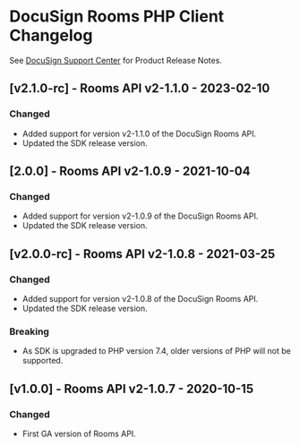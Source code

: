 # DocuSign Rooms PHP Client Changelog
See [DocuSign Support Center](https://support.docusign.com/en/releasenotes/) for Product Release Notes.

## [v2.1.0-rc] - Rooms API v2-1.1.0 - 2023-02-10
### Changed
- Added support for version v2-1.1.0 of the DocuSign Rooms API.
- Updated the SDK release version.

## [2.0.0] - Rooms API v2-1.0.9 - 2021-10-04
### Changed
- Added support for version v2-1.0.9 of the DocuSign Rooms API.
- Updated the SDK release version.


## [v2.0.0-rc] - Rooms API v2-1.0.8 - 2021-03-25
### Changed
- Added support for version v2-1.0.8 of the DocuSign Rooms API.
- Updated the SDK release version.

### Breaking
*   As SDK is upgraded to PHP version 7.4, older versions of PHP will not be supported.


## [v1.0.0] - Rooms API v2-1.0.7 - 2020-10-15
### Changed
- First GA version of Rooms API.
